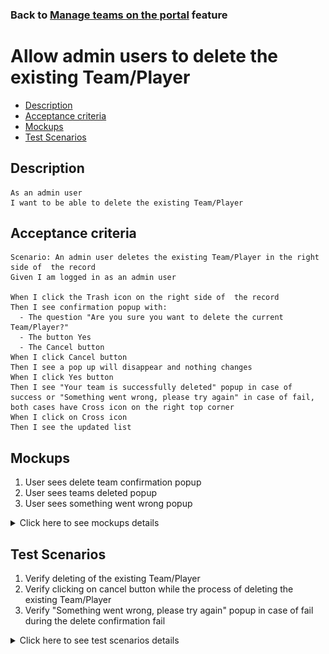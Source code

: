 ### Back to [Manage teams on the portal](/../../) feature

# Allow admin users to delete the existing Team/Player

- [Description](#description)
- [Acceptance criteria](#acceptance-criteria)
- [Mockups](#mockups)
- [Test Scenarios](#test-scenarios)

## Description

    As an admin user
    I want to be able to delete the existing Team/Player

## Acceptance criteria

    Scenario: An admin user deletes the existing Team/Player in the right side of  the record
    Given I am logged in as an admin user

    When I click the Trash icon on the right side of  the record
    Then I see confirmation popup with:
      - The question "Are you sure you want to delete the current Team/Player?"
      - The button Yes
      - The Cancel button
    When I click Cancel button
    Then I see a pop up will disappear and nothing changes
    When I click Yes button
    Then I see "Your team is successfully deleted" popup in case of success or "Something went wrong, please try again" in case of fail, both cases have Cross icon on the right top corner
    When I click on Cross icon
    Then I see the updated list

## Mockups

1. User sees delete team confirmation popup
2. User sees teams deleted popup
3. User sees something went wrong popup

<details>
  <summary>Click here to see mockups details</summary>

**1. User sees delete team confirmation popup:**

![Delete team confirmation popup](/products/sport_news_portal/web_application_features/manage_the_teams/images/delete_team_confirmation_popup.png)

**2. User sees teams deleted popup:**

![Team deleted popup](/products/sport_news_portal/web_application_features/manage_the_teams/images/team_is_deleted_popup.png)

**3. User sees something went wrong popup:**

![Something went wrong popup](/products/sport_news_portal/web_application_features/manage_the_teams/images/something_went_wrong_popup.png)

</details>

## Test Scenarios

1. Verify deleting of the existing Team/Player
2. Verify clicking on cancel button while the process of deleting the existing Team/Player
3. Verify "Something went wrong, please try again" popup in case of fail during the delete confirmation fail

<details>
  <summary>Click here to see test scenarios details</summary>

### **#1. Verify deleting of the existing Team/Player**

|#|Steps|Expected Result
------|-------|----------
|1|Go to sport news site|
|2|Log in your admin account|
|3|Click on Teams icon on the left sidebar|Admin user is navigated to teams page
|4|Click on the Trash icon on the right side of the record|Confirmation popup with the question "Are you sure you want to delete the current Team/Player?" , the button Yes and The Cancel button are shown
|5|Click on the Yes button|"Your team is successfully deleted" popup in case of success is shown
|6|Click on Cross icon|The existing Team/Player is deleted

### **#2. Verify clicking on cancel button while the process of deleting the existing Team/Player**

|#|Steps|Expected Result
------|-------|----------
|1|Go to sport news site|
|2|Log in your admin account|
|3|Click on Teams icon on the left sidebar|Admin user is navigated to teams page
|4|Click on the Trash icon on the right side of the record|Confirmation popup with the question "Are you sure you want to delete the current Team/Player?" , the button Yes and The Cancel button are shown
|5|Click on the Cancel button|A pop up will disappear and nothing have been changed

### **#3. Verify "Something went wrong, please try again" popup in case of fail during the delete confirmation fail**

|#|Steps|Expected Result
------|-------|----------
|1|Go to sport news site|
|2|Log in your admin account|
|3|Click on Teams icon on the left sidebar|Admin user is navigated to teams page
|4|Click on the Trash icon on the right side of the record|Confirmation popup with the question "Are you sure you want to delete the current Team/Player?" , the button Yes and The Cancel button are shown
|5|On clicking on OK button try to imitate some network connection loses for few seconds and stabilize it again|A pop up will disappear and nothing have been changed

</details>
